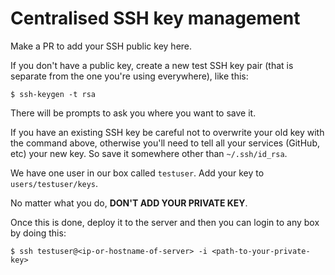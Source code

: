 # Centralised SSH key management

Make a PR to add your SSH public key here.

If you don't have a public key, create a new test SSH key pair (that is separate from the one you're using everywhere), like this:

```
$ ssh-keygen -t rsa
```

There will be prompts to ask you where you want to save it.

If you have an existing SSH key be careful not to overwrite your old key with the command above, otherwise you'll need to tell all your services (GitHub, etc) your new key. So save it somewhere other than `~/.ssh/id_rsa`.

We have one user in our box called `testuser`. Add your key to `users/testuser/keys`.

No matter what you do, **DON'T ADD YOUR PRIVATE KEY**.

Once this is done, deploy it to the server and then you can login to any box by doing this:

```
$ ssh testuser@<ip-or-hostname-of-server> -i <path-to-your-private-key>
```


